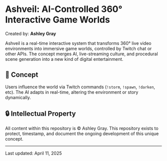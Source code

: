# Ashveil: AI-Controlled 360° Interactive Game Worlds

Created by: **Ashley Gray**

Ashveil is a real-time interactive system that transforms 360° live video environments into immersive game worlds, controlled by Twitch chat or other APIs. The concept merges AI, live-streaming culture, and procedural scene generation into a new kind of digital entertainment.

## 🧠 Concept

Users influence the world via Twitch commands (`!storm`, `!spawn`, `!darken`, etc). The AI adapts in real-time, altering the environment or story dynamically.

## 🔒 Intellectual Property

All content within this repository is © Ashley Gray. This repository exists to protect, timestamp, and document the ongoing development of this unique concept.

---

Last updated: April 11, 2025
